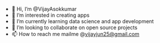 - 👋 Hi, I’m @VijayAsokkumar
- 👀 I’m interested in creating apps
- 🌱 I’m currently learning data science and app development
- 💞️ I’m looking to collaborate on open source projects
- 📫 How to reach me mailme @vijayjun25@gmail.com

<!---
VijayAsokkumar/VijayAsokkumar is a ✨ special ✨ repository because its `README.md` (this file) appears on your GitHub profile.
You can click the Preview link to take a look at your changes.
--->
